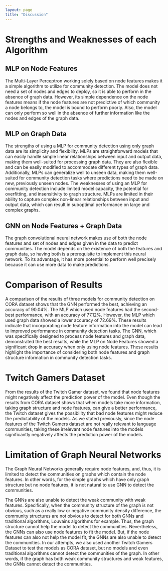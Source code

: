 ```yaml
---
layout: page
title: "Discussion"
---
```


# Strengths and Weaknesses of each Algorithm
## MLP on Node Features

The Multi-Layer Perceptron working solely based on node features makes it a simple algorithm to utilize for community detection. The model does not need a set of nodes and edges to deploy, so it is able to perform in the absence of graph data. However, its simple dependence on the node features means if the node features are not predictive of which community a node belongs to, the model is bound to perform poorly. Also, the model can only perform so well in the absence of further information like the nodes and edges of the graph data.

## MLP on Graph Data 

The strengths of using a MLP for community detection using only graph data are its simplicity and flexibility. MLPs are straightforward models that can easily handle simple linear relationships between input and output data, making them well-suited for processing graph data. They are also flexible and can be easily modified to accommodate different types of graph data. Additionally, MLPs can generalize well to unseen data, making them well-suited for community detection tasks where predictions need to be made on new, previously unseen nodes. The weaknesses of using an MLP for community detection include limited model capacity, the potential for overfitting, and insensitivity to graph structure. MLPs are limited in their ability to capture complex non-linear relationships between input and output data, which can result in suboptimal performance on large and complex graphs.


## GNN on Node Features + Graph Data

The graph convolutional neural network makes use of both the node features and set of nodes and edges given in the data to predict communities. The model depends on the existence of both the features and graph data, so having both is a prerequisite to implement this neural network. To its advantage, it has more potential to perform well precisely because it can use more data to make predictions.

# Comparison of Results

A comparison of the results of three models for community detection on CORA dataset shows that the GNN performed the best, achieving an accuracy of 90.04%. The MLP which used node features had the second-best performance, with an accuracy of 77.12%. However, the MLP which used graph data showed a lower accuracy of 72.69%. These results indicate that incorporating node feature information into the model can lead to improved performance in community detection tasks. The GNN, which was specifically designed to process node features and graph data, demonstrated the best results, while the MLP on Node Features showed a significant drop in accuracy when only using node features. These results highlight the importance of considering both node features and graph structure information in community detection tasks.

# Twitch Gamers Dataset

From the results of the Twitch Gamer dataset, we found that node features might negatively affect the prediction power of the model. Even though the results from CORA dataset shows that when models take more information, taking graph structure and node features, can give a better performance, the Twitch dataset gives the possibility that bad node features might reduce the predictability of the models. As we stated previously, since the node features of the Twitch Gamers dataset are not really relevant to language communities, taking these irrelevant node features into the models significantly negatively affects the prediction power of the models.

# Limitation of Graph Neural Networks

The Graph Neural Networks generally require node features, and, thus, it is limited to detect the communities on graphs which contain the node features. In other words, for the simple graphs which have only graph structure but no node features, it is not natural to use GNN to detect the communities.

The GNNs are also unable to detect the weak community with weak features. Specifically, when the community structure of the graph is not obvious, such as a really low or negative community density difference, the community structures are not obvious to detect for  both GNNs and traditional algorithms, Louvains algorithms for example. Thus, the graph structure cannot help the model to detect the communities. Nevertheless, the GNNs can also use node features to fit the model. But, if the node features can also not help the model fit, the GNNs are also unable to detect the communities.  In our attempts, we also used another Twitch Gamers Dataset to test the models as CORA dataset, but no models and even traditional algorithms cannot detect the communities of the graph. In other words, if the graph has both weak community structures and weak features, the GNNs cannot detect the communities.